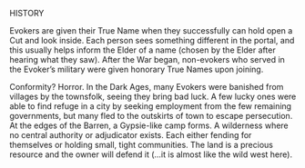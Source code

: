 
HISTORY

Evokers are given their True Name when they successfully can hold open a Cut and look inside. Each person sees something different in the portal, and this usually helps inform the Elder of a name (chosen by the Elder after hearing what they saw).
After the War began, non-evokers who served in the Evoker’s military were given honorary True Names upon joining.




Conformity?
Horror.
In the Dark Ages, many Evokers were banished from villages by the townsfolk, seeing they bring bad luck. A few lucky ones were able to find refuge in a city by seeking employment from the few remaining governments, but many fled to the outskirts of town to escape persecution. At the edges of the Barren, a Gypsie-like camp forms. A wilderness where no central authority or adjudicator exists. Each either fending for themselves or holding small, tight communities. The land is a precious resource and the owner will defend it (...it is almost like the wild west here).
